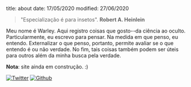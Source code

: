 title: about
date: 17/05/2020
modified: 27/06/2020
<!-- save_as: index.html -->

> "Especialização é para insetos". **Robert A. Heinlein**

Meu nome é Warley. Aqui registro coisas que gosto--da ciência ao oculto. Particularmente, eu escrevo para pensar. Na medida em que penso, eu entendo. Externalizar o que penso, portanto, permite avaliar se o que entendo é ou não verdade. No fim, tais coisas também podem ser úteis para outros além da minha busca pela verdade.

**Nota**: site ainda em construção. :)

[1.1]: http://i.imgur.com/tXSoThF.png (thanks @carlsednaoui/gitsocial)
[1]: http://twitter.com/vitalwarley_
[2.1]: http://i.imgur.com/0o48UoR.png (thanks @carlsednaoui/gitsocial)
[2]: http://www.github.com/vitalwarley

[![Twitter][1.1]][1]
[![Github][2.1]][2]

